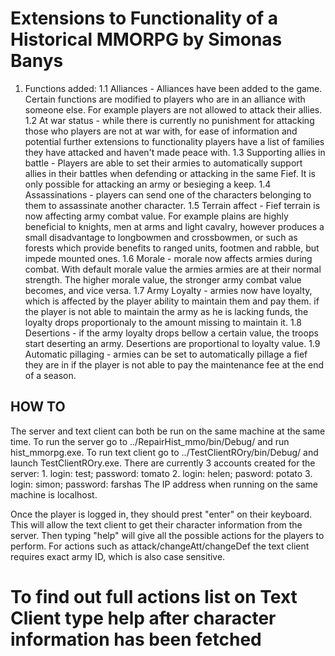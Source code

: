# Extensions to Functionality of a Historical MMORPG by Simonas Banys

1. Functions added:
  1.1 Alliances - Alliances have been added to the game. Certain functions are modified to players who are in an alliance with someone else. For example players are not allowed to attack their allies.
  1.2 At war status - while there is currently no punishment for attacking those who players are not at war with, for ease of information and potential further extensions to functionality players have a list of families they have attacked and haven't made peace with.
  1.3 Supporting allies in battle - Players are able to set their armies to automatically support allies in their battles when defending or attacking in the same Fief. It is only possible for attacking an army or besieging a keep.
  1.4 Assassinations - players can send one of the characters belonging to them to assassinate another character.
  1.5 Terrain affect - Fief terrain is now affecting army combat value. For example plains are highly beneficial to knights, men at arms and light cavalry, however produces a small disadvantage to longbowmen and crossbowmen, or such as forests which provide benefits to ranged units, footmen and rabble, but impede mounted ones.
  1.6 Morale - morale now affects armies during combat. With default morale value the armies armies are at their normal strength. The higher morale value, the stronger army combat value becomes, and vice versa.
  1.7 Army Loyalty - armies now have loyalty, which is affected by the player ability to maintain them and pay them. if the player is not able to maintain the army as he is lacking funds, the loyalty drops proportionaly to the amount missing to maintain it.
  1.8 Desertions - if the army loyalty drops bellow a certain value, the troops start deserting an army. Desertions are proportional to loyalty value.
  1.9 Automatic pillaging - armies can be set to automatically pillage a fief they are in if the player is not able to pay the maintenance fee at the end of a season.
  
## HOW TO ##
The server and text client can both be run on the same machine at the same time. To run the server go to ../RepairHist_mmo/bin/Debug/ and run hist_mmorpg.exe. To run text client go to ../TestClientROry/bin/Debug/ and launch TestClientROry.exe. There are currently 3 accounts created for the server:
      1. login: test; password: tomato
      2. login: helen; pasword: potato
      3. login: simon; password: farshas
  The IP address when running on the same machine is localhost.
  
  Once the player is logged in, they should prest "enter" on their keyboard. This will allow the text client to get their character information from the server. Then typing "help" will give all the possible actions for the players to perform. For actions such as attack/changeAtt/changeDef the text client requires exact army ID, which is also case sensitive.

# To find out full actions list on Text Client type help after character information has been fetched #
